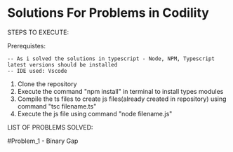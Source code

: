 # Solutions For Problems in Codility

STEPS TO EXECUTE:

Prerequistes:

    -- As i solved the solutions in typescript - Node, NPM, Typescript latest versions should be installed
    -- IDE used: Vscode

1) Clone the repository
2) Execute the command "npm install" in terminal to install types modules
3) Compile the ts files to create js files(already created in repository) using command "tsc filename.ts"
4) Execute the js file using command "node filename.js"


LIST OF PROBLEMS SOLVED:

#Problem_1 - Binary Gap